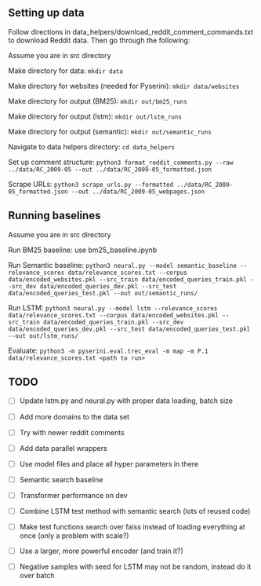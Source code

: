 ## Setting up data

Follow directions in data_helpers/download_reddit_comment_commands.txt to download Reddit data. Then go through the following:

Assume you are in src directory

Make directory for data: ```mkdir data```

Make directory for websites (needed for Pyserini): ```mkdir data/websites```

Make directory for output (BM25): ```mkdir out/bm25_runs```

Make directory for output (lstm): ```mkdir out/lstm_runs```

Make directory for output (semantic): ```mkdir out/semantic_runs```

Navigate to data helpers directory: ```cd data_helpers```

Set up comment structure: ```python3 format_reddit_comments.py --raw ../data/RC_2009-05 --out ../data/RC_2009-05_formatted.json```

Scrape URLs: ```python3 scrape_urls.py --formatted ../data/RC_2009-05_formatted.json --out ../data/RC_2009-05_webpages.json```

## Running baselines

Assume you are in src directory

Run BM25 baseline: use bm25_baseline.ipynb

Run Semantic baseline: ```python3 neural.py --model semantic_baseline --relevance_scores data/relevance_scores.txt --corpus data/encoded_websites.pkl --src_train data/encoded_queries_train.pkl --src_dev data/encoded_queries_dev.pkl --src_test data/encoded_queries_test.pkl --out out/semantic_runs/```

Run LSTM: ```python3 neural.py --model lstm --relevance_scores data/relevance_scores.txt --corpus data/encoded_websites.pkl --src_train data/encoded_queries_train.pkl --src_dev data/encoded_queries_dev.pkl --src_test data/encoded_queries_test.pkl --out out/lstm_runs/```

Evaluate: ```python3 -m pyserini.eval.trec_eval -m map -m P.1 data/relevance_scores.txt <path to run>```



## TODO
- [ ] Update lstm.py and neural.py with proper data loading, batch size
- [ ] Add more domains to the data set
- [ ] Try with newer reddit comments
- [ ] Add data parallel wrappers
- [ ] Use model files and place all hyper parameters in there
- [ ] Semantic search baseline
- [ ] Transformer performance on dev
- [ ] Combine LSTM test method with semantic search (lots of reused code)
- [ ] Make test functions search over faiss instead of loading everything at once (only a problem with scale?)
- [ ] Use a larger, more powerful encoder (and train it?)
- [ ] Negative samples with seed for LSTM may not be random, instead do it over batch

